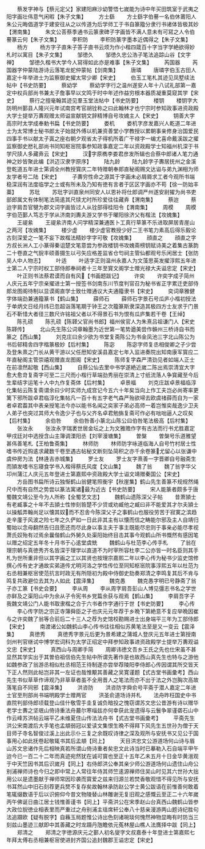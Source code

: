 <!-- { "loadSidebar": true } -->
　　蔡发字神与【蔡元定父】家建阳麻沙幼警悟七嵗能为诗中年买田筑室于武夷之阳字画壮伟意气闲暇【朱子文集】
　　方士繇
　　方士繇字伯謩一名伯休莆阳人朱公元晦倡道学于建安往从之以传道为后学师工于书自篆籀分隶行书诸体皆极其妙【渭南集】
　　朱文公荅蔡季通书云篆隶碑子字画皆不满人意未有可冩之人令伯謩篆云何【朱子文集】
　　李积防
　　李积防篆字墨本近偶得之【朱子文集】
　　杨方
　　杨方字子直朱子答子直书云烦为作小楷四箴百十字当字学絶欲得妙札时以寓目【朱子文集】
　　邹徳久
　　邹徳久忠公浩子笔法追踪山谷【文字禅】
　　邹徳久楷书大学今人冩得如此亦是难事【朱子文集】
　　芮国器
　　芮国器字仲蒙陆游诗云落笔龙蛇仲蒙帖【剑南集】
　　唐璘
　　唐璘字伯玉古田人嘉定十年举进士为监察御史擢太常少卿【宋史】
　　伯玉工笔札其迹见凤墅续法帖中【书史防要】
　　蔡幼学
　　蔡幼学字行之温州遂安人年十八试礼部第一嘉定中权兵部尚书兼太子詹事早以文鸣于时中年述作益穷根本器质凝重莫窥其学【宋史】
　　蔡行之擅毫翰其迹见羣玉堂法帖中【书史防要】
　　楼钥
　　楼钥字大防明州鄞县人隆兴元年试南宫考官胡铨称之曰此翰林才也宁宗时参知政事进资政殿大学士提举万夀观赠太师谥宣献钥文辞精博自号攻媿主人【宋史】
　　钥善大字高宗时太学成奉勅书扁【书史防要】
　　娄机
　　娄机字彦发嘉兴人乾道二年进士为太常博士秘书郎太子始就外傅以机兼资善堂小学教授以累朝事亲修身治国爱民四事手书以献太子寘之座右朝夕观省太子得机所着广干禄字一编尤喜命戴溪跋之擢监察御史厯礼部尚书同知枢宻院事参知政事嘉定二年以资政殿学士知福州机深于书学尺牍人多藏弆云【宋史】
　　汉字原檇李娄君彦发所辑也合蔡中郎诸人笔力通神之妙皆聚此编【洪迈汉隶字原序】
　　陆九龄
　　陆九龄字子夀居抚州之金溪登乾道五年进士第调全州教授寳庆二年特赠朝奉郎直秘阁赐文达谥与弟九渊相为师友学者号二陆【宋史】
　　子夀穷性命之源其于字画未必屑屑求工者今观所书端稳深润有法度临学之士或有所未及乃知有徳有言者于区区字画亦不苟【徐一防始丰藁】
　　苏玭
　　苏玭字训直泉州同安人以恩补将仕郎调严州遂安尉擢为尚书吏部郎属文有体制笔法简逺其尺牍尤时所珍爱往往藏弆【渭南集】
　　蔡迨
　　蔡迨字肩吾官犍为郡文词字画皆过人从铨部得桂阳令【渭南集】
　　周模
　　周模字伯范鄞人笃志于学从济南刘夀夫游又学书于曜阳徐济父有楷法【攻媿集】
　　王禔絫
　　王禔絫济南人问学精深兼通医卜工真行草篆不乐进取屏居青崖山之两河【攻媿集】
　　楼少虚
　　楼少虚官教授少好二王书笔力素高后得乐毅论古刻深爱之一笔不妄下故楷法精妙字字可敬【攻媿集】
　　顔直之
　　顔直之字方叔长洲人工小篆得秦诅楚文笔意尝为参政楼钥书攻媿斋榜钥赋诗美之着集古篆韵二十卷直之气貎丰硕善摄生以弓矢应格差监省仓匄祠主管仙都观号乐闲居士【张防吴人中人物志】
　　叶适
　　叶适字正则温州永嘉人为文藻思英发擢淳熙五年进士第二人宁宗时权工部侍郎奉祠者十三年至寳文阁学士赠光禄大夫谥忠定【宋史】
　　叶正则书法蔡君谟而自有风【书画题跋记】
　　许奕
　　许奕字成子简州人庆元五年宁宗亲擢进士第一授签书剑南东川节度判官召为秘书省正字累迁吏部侍郎龙图阁待制以显谟阁直学士致仕赠通议大夫通籀隶书【宋史】
　　奕词章雅健字体端劲兼通籀篆书【鹤山集】
　　薛师石
　　薛师石字景石号瓜庐小楷初授法于单炳文日经月纬已忽超诣落笔期于钟王之次籀篆斯隶深造其极四方士友求于门景石不靳惜大者径三数尺许铭祖父者以不得景石书为恨有瓜庐集若干卷【王绰】
　　陈孔硕
　　陈孔硕【陈韚父官尚书郎】福州侯官人为朱熹吕祖谦门人【宋史陈韚传】
　　北山先生陈公词章翰墨为近世第一笔势遒美尝作贑州三桥诗自书而篆之【西山集】
　　刘克庄曰余少欲为书堂复斋陈公为书金凤池三字北山陈公为书后邨精舎四字楷篆极妙【后村集】
　　陈宓
　　陈宓字师复丞相俊卿之子少尝及登朱熹之门长从黄干游以父任厯知安溪县嘉定七年入监进奏院出知南康军寳应二年直秘阁主管崇禧观赠直龙图阁【宋史】
　　陈师复字森严清劲见者如端人正士在前凛然起敬【西山集】
　　自蔡公仙去里中书学遂絶近嵗二陈出焉崇清宜大字愈大愈竒复斋字可至二三尺而小楷行草端劲秀丽在崇清上寸纸流落人争寳藏至今后生辈结字运笔十人中九作复斋体【后村集】
　　卓景福
　　刘克庄跋卓景福临淳化集帖云陈复斋谓余曰少时实师九成宫记今五六十年矣当向上作工夫岂必尚寄率更篱下邪所跋卓君临淳化集帖凡一百十有五字老气森严殆欲埽去欧虞禇薛而自为一家者卓君葢其中表亲授笔法今亦以能书名闻之奕家子弟必高师一着岂惟奕哉逸少卫夫人弟子也突过其师大令逸少子也与父齐名卓君勉旃复斋可作必有咄咄逼人之叹矣【后村集】
　　余伯咎
　　余伯咎善小篆北山陈公曰伯咎笔法极高【后村集】
　　张汝永
　　张汝永字瑞袤世居金坛之上为文雅赡作字有古法而行书尤胜嘉定甲戌廷对中选授含山主簿调溧阳丞【刘宰漫塘集】
　　曽槃
　　曽槃号乐道雅望甚伟善笔札【王柏鲁斋集】
　　林师防
　　林师防字咏道临海人自号竹村居士性嗜书传近购逺求藏数千卷至遇古帖秘文断刻坠简积之亦千余卷篆尤留心以张谦中虞仲房为法【林逄吉赤城集】
　　罗士友
　　罗士友字熹善一字晋卿自号融斋生而頴发嗜书忘寝食学书入楷得蔡氏风度【文山集】
　　魏了翁
　　魏了翁字华父卭州蒲江人庆元五年登进士第嘉熙中资政殿大学士谥文靖赠秦国公【宋史】
　　方岳图书扁所诗云独惭鹤山翁健笔照衡宇【秋崖集】鹤山先生善篆不规规然绳尺中而有自然之势尝以篆法寓诸最为近古【书史防要】
　　宋人能篆者颇多于唐蜀魏文靖公至今为人所称【全蜀艺文志】
　　魏鹤山遗陈深父子帖
　　昔萧頴士有老臧事之十年不去頴士性惨刻笞楚不少贷或劝臧他之臧曰非不能爱其才尔夫頴士以操觚弄翰尚足以懐其奴而不忍舎今陈深父子之事鹤山也服役劳苦于寂寞之滨趋走辛廑于风波之险七年之久俨如一日此非其主有以懐而信之畴能尔邪及主人自靖归蜀始以念母翻然告归且愿还而尽此身以事主夫于事主既能尽忠则于事亲必能尽孝视萧氏奴殆有过焉余曩偕鹤山外舅久处渠阳始终目击其事今观鹤山所书慨然有感因笔以赠之绍定五年冬十月书于心逺堂虞兟
　　魏鹤山与杜范李心传手札
　　了翁在理宗朝与真徳秀齐名皆深于理学以直道不为时宰所容杜李二公亦皆一时名臣则其手札为世所重非但以其字画之工以其贤也按理宗嘉熙二年以李心传为秘书少监史馆修撰心传有史才通故实弟道传尤明河洛之学性传位至同知枢宻院事淳熙五年以杜范为右丞相兼枢宻使范抗言时政无有所隠初为殿中侍御史劾奏郑清之李鸣复其后不肯与鸣复共政避位去其为人如此【震泽集】
　　魏克愚
　　魏克愚字明已号静斋了翁子亦工篆【书史会要】
　　李从周
　　李从周字肩吾彭山人博见彊志书名之学世亦鲜及之渠阳山中为余从子令宪书乡党篇余获与观焉【鹤山集】
　　李肩吾字子我魏文靖公门人能书取隶楷之合于六书者作字通行于世【书史防要】
　　李心传
　　李心传字防之宗正寺簿舜臣之子也庆元元年荐于乡晩下第絶意不复应举晩因崔与之许奕魏了翁等合前后二十三人之荐为史馆校勘赐进士出身端平三年为工部侍郎【宋史】
　　南渡诸公如魏鹤山李心传书往往相似苏黄笔法至是又一变云【震泽集】
　　真徳秀
　　真徳秀字景元后更为景希建之蒲城人登庆元五年进士第授南剑州判官继试中博学宏词科为太学正绍定中拜参知政事进资政殿学士提举万夀观谥文忠【宋史】
　　真西山与周卿手简
　　周卿讳徳文吾乡王氏之先也仕宋虽不甚显然其学实出于其曽伯祖信伯先生帖中所谓先著作是也故西山真先生也特与之游他如魏参政了翁游丞相似杜丞相范王待制遂亦尝举荐陵阳李侍郎心传因谓其所交皆天下正人然则此帖岂非其一左证也哉惟颙其善藏之吴寛谨题【式古堂书画彚考】西山先生书似草草作谛观乃非草草者虽不全用晋人之笔法而亦不出于法之外岂胸次高故落笔自不同邪【震泽集】
　　洪咨防
　　洪咨防字舜俞号平斋于潜人嘉定二年进士官至刑部尚书端明殿学士赠两官
　　洪圣俞道场诗并札
　　法舟昨枉国史中书直院判部侍郎顷载登山佳什敬雪手圭复诚负暗投之愧窃谓苏文忠公昔游有诗以赠华老学士夀之坚珉山倚诗重法舟蕞尔寒缁兹亦何幸获此宠遗得与云鬟争翠谨砻石山中作云峰苏洪帖云端平乙未维夏住山传法法舟书【式古堂书画彚考】
　　平斋先生洪公宋南渡后大手笔也孟頫弱冠以爱读文集恨生晩不得拜下风先生五世孙为僧于天目师子寺名智俊过溪上出此示仆三复之余既叹诗律之深及观所与安抚书又见公于国事用心如此抚卷起敬辄书其后孟頫【同上】
　　天目洪忠文公游道场何山诗与眉山苏文忠诸作先后相映真若所谓山倚诗重者矣忠文此诗当时已摹勒入石自端平甲午迨今已一百二十二年而真迹宛然犹在诚可寳也至正十五年乙未五月十日金华黄溍观于中天竺因书其后识嵗月【同上】右侍郎洪公奉其亲少师公游道场何山遗住山舟公别浦禅师诗也今归之即中常上人常往年侍其师竺逺源禅师住吴山时见其六世孙大拙用公以是遗墨献于禅师常因珍袭而寳爱之兹来归源兰若焚香敬观惜不得见所与安抚书耳然山中旧石刻荐更兵燹不复存矣故翰林承防赵公学士黄公跋语在前惟善何敢着笔辄缀数语于后以识俯仰今昔文物陵替山林雕谢无复旧观之感慨云至正二十六年嵗丙午佛诞日曲江居士钱惟善谨书【同上】平斋洪公在宋季赵山台真西山魏鹤山皆参大政位貎徳业相表里而严重过之舟别浦主瑶席轩公奉八十慈亲漫游两山题诗纪胜句法追蹑欧【疑有脱字】自蘓玉局题惟公诗出色刻诸琬琰何愧然神物显晦有时防当三刻兹山墨迹三献即中其善藏之时龙蹑丹虺瞻依元菟林屋山樵人法膺择中跋【同上】
　　郑清之
　　郑清之字徳源庆元之鄞人初名燮字文叔嘉泰十年登进士第嘉熙七年拜太傅右丞相兼枢宻使进封齐国公追封魏郡王谥忠定【宋史】
